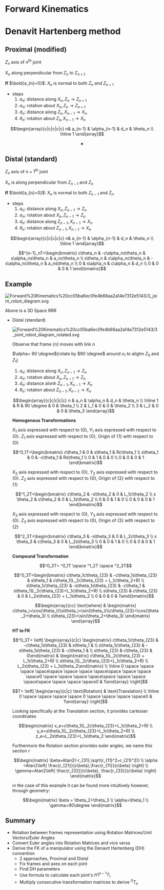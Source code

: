 # Forward Kinematics

# Denavit Hartenberg method

## Proximal (modified)

$Z_n$ axis of $n^{th}$ joint

$X_n$ along perpendicular from $Z_n$ to $Z_{n+1}$

**If** $\bold{a_{n}=0}$: $X_n$ is normal to both $Z_n$ and $Z_{n+1}$

- steps
    1. $a_n$: distance along $X_n, Z_n \rightarrow Z_{n+1}$
    2. $\alpha_n$: rotation about $X_n, Z_n \rightarrow Z_{n+1}$
    3. $d_n$: distance along $Z_n, X_{n-1} \rightarrow X_n$
    4. $\theta_n$: rotation about $Z_n, X_{n-1} \rightarrow X_n$

$$\begin{array}{c|c|c|c|c} n& a_{n-1} & \alpha_{n-1} & d_n & \theta_n \\ \hline 1 \end{array}$$

$$⁍$$

## Distal (standard)

$Z_n$ axis of $n+1^{th}$ joint

$X_n$ is along perpendicular from $Z_{n-1}$ and $Z_{n}$

**If** $\bold{a_{n}=0}$: $X_n$ is normal to both $Z_{n-1}$ and $Z_n$.

- steps
    1. $a_n$: distance along $X_n, Z_{n-1} \rightarrow Z_{n}$
    2. $\alpha_n$: rotation about $X_n, Z_{n-1} \rightarrow Z_{n}$
    3. $d_n$: distance along $Z_{n-1}, X_{n-1} \rightarrow X_n$
    4. $\theta_n$: rotation about $Z_{n-1}, X_{n-1} \rightarrow X_n$

$$\begin{array}{c|c|c|c|c} n& a_{n-1} & \alpha_{n-1} & d_n & \theta_n \\ \hline 1 \end{array}$$

$$^{n-1}_nT=\begin{bmatrix} c\theta_n & -c\alpha_ns\theta_n & s\alpha_ns\theta_n & a_nc\theta_n \\ s\theta_n & c\alpha_nc\theta_n & -s\alpha_nc\theta_n & a_ns\theta_n \\ 0 & s\alpha_n & c\alpha_n & d_n \\ 0 & 0 & 0 & 1 \end{bmatrix}$$

## Example

![Forward%20Kinematics%20cc05ba6ec0fe4b66aa2a14e7312e5143/3_joint_robot_diagram.svg](Forward%20Kinematics%20cc05ba6ec0fe4b66aa2a14e7312e5143/3_joint_robot_diagram.svg)

Above is a 3D Space RRR

- Distal (standard)

    ![Forward%20Kinematics%20cc05ba6ec0fe4b66aa2a14e7312e5143/3_joint_robot_diagram_rotated.svg](Forward%20Kinematics%20cc05ba6ec0fe4b66aa2a14e7312e5143/3_joint_robot_diagram_rotated.svg)

    Observe that frame {n} moves with link n

    $\alpha= 90 \degree$(rotate by $90 \degree$ around $x_1$ to alighn $Z_0$ and $Z_1$)

    1. $a_n$: distance along $X_n$$,Z_{n-1} \rightarrow Z_n$
    2. $\alpha_n$: rotation about $X_n, Z_{n-1} \rightarrow Z_n$ 
    3. $d_n$: distance alonh $Z_{n-1}, X_{n-1} \rightarrow X_n$
    4. $\theta_n$: rotation about $Z_{n-1}, X_{n-1} \rightarrow X_n$

    $$\begin{array}{c|c|c|c|c} n & a_n & \alpha_n & d_n & \theta_n \\ \hline 1 & R & 90 \degree & 0 & \theta_1 \\ 2 & L_1 & 0 & 0 & \theta_2 \\ 3 & L_2 & 0 & 0 & \theta_3 \end{array}$$

    **Homogenous Transformations**

    $X_1$ axis expressed with respect to {0}, $Y_1$ axis expressed with respect to {0}. $Z_1$ axis expressed with respect to {0}, Origin of {1} with respect to {0}

    $$^0_1T=\begin{bmatrix} c\theta_1 & 0 & s\theta_1 & Rc\theta_1 \\ s\theta_1 & 0 & -c\theta_1 & Rs\theta_1 \\ 0 & 1 & 0 & 0 \\ 0 & 0 & 0 & 1 \end{bmatrix}$$

    $X_2$ axis expressed with respect to {0}, $Y_2$ axis expressed with respect to {0}. $Z_2$ axis expressed with respect to {0}, Origin of {2} with respect to {1}

    $$^1_2T=\begin{bmatrix} c\theta_2 & -s\theta_2 & 0 & L_1c\theta_2 \\ s \theta_2 & c\theta_2 & 0 & L_1s\theta_2 \\ 0 & 0 & 1 & 0 \\ 0 & 0 & 0 & 1 \end{bmatrix}$$

    $X_3$ axis expressed with respect to {0}, $Y_3$ axis expressed with respect to {0}. $Z_3$ axis expressed with respect to {0}, Origin of {3} with respect to {2}

    $$^2_3T=\begin{bmatrix} c\theta_3 & -s\theta_3 & 0 & L_2c\theta_3 \\ s \theta_3 & c\theta_3 & 0 & L_2s\theta_3 \\ 0 & 0 & 1 & 0 \\ 0 & 0 & 0 & 1 \end{bmatrix}$$

    **Compound Transformation**

    $$^0_3T= ^0_1T \space ^1_2T \space ^2_3T$$

    $$^0_3T=\begin{bmatrix} c\theta_1c\theta_{23} & -c\theta_1s\theta_{23} & s\theta_1 & c\theta_1(L_2c\theta_{23} + L_1c\theta_2+R) \\ s\theta_1c\theta_{23} & -s\theta_1s\theta_{23} & -c\theta_1 & s\theta_1(L_2c\theta_{23}+L_1c\theta_2+R) \\ s\theta_{23} & c\theta_{23} & 0 & L_2s\theta_{23} + L_1s\theta_2 \\ 0 & 0 & 0 & 1\end{bmatrix}$$

    $$\begin{array}{cc} \text{where} & \begin{matrix} c\theta_i=\cos(\theta_i)\\s\theta_i=\sin(\theta_i)\\c\theta_{23}=\cos(\theta_2+\theta_3) \\ s\theta_{23}=\sin(\theta_2+\theta_3) \end{matrix} \end{array}$$

    **HT to FK**

    $$^0_3T= \left[ \begin{array}{c|c} \begin{matrix} c\theta_1c\theta_{23} & -c\theta_1s\theta_{23} & s\theta_1 & \\ s\theta_1c\theta_{23} & -s\theta_1s\theta_{23} & -c\theta_1 & \\ s\theta_{23} & c\theta_{23} & 0\end{matrix} & \begin{matrix}  c\theta_1(L_2c\theta_{23} + L_1c\theta_2+R) \\  s\theta_1(L_2c\theta_{23}+L_1c\theta_2+R) \\ L_2s\theta_{23} + L_1s\theta_2\end{matrix} \\ \hline 0 \space \space \space \space\space \space \space \space\space \space \space \space0 \space \space \space \space\space \space \space \space\space \space \space \space0 & 1\end{array} \right]$$

    $$T= \left[ \begin{array}{c|c} \text{Rotation} & \text{Translation} \\ \hline 0 \space \space \space \space 0 \space \space \space \space0 & 1\end{array} \right]$$

    Looking specifically at the Translation section, it provides cartesian coordinates 

    $$\begin{matrix} x_e=c\theta_1(L_2c\theta_{23}+L_1c\theta_2+R) \\ y_e=s\theta_1(L_2c\theta_{23}+L_1c\theta_2+R) \\ z_e=L_2s\theta_{23}+L_1s\theta_2 \end{matrix}$$

    Furthermore the Rotation section provides euler angles, we name this section $r$

    $$\begin{matrix} \beta=Atan2(-r_{31},\sqrt{r_{11}^2+r_{21}^2}) \\ \alpha =Atan2\left( \frac{r_{21}}{c\beta},\frac{r_{11}}{c\beta} \right) \\ \gamma=Atan2\left( \frac{r_{32}}{c\beta}, \frac{r_{33}}{c\beta} \right) \end{matrix}$$

    in the case of this example it can be found more intuitively however, through geometry:

    $$\begin{matrix} \beta = \theta_2+\theta_3 \\ \alpha=\theta_1 \\ \gamma=90\degree \end{matrix}$$

## Summary

- Rotation between frames representation using Rotation Matrices/Unit Vectors/Euler Angles
- Convert Euler angles into Rotation Matrices and vice versa
- Derive the FK of a manipulator using the Denavit Hartenberg (DH) convention
    - 2 approaches, Proximal and Distal
    - Fix frames and axes on each joint
    - Find DH parameters
    - Use formula to calculate each joint's $HT ^{i-1}T_i$
    - Multiply consecutive transformation matrices to derive $^0T_n$